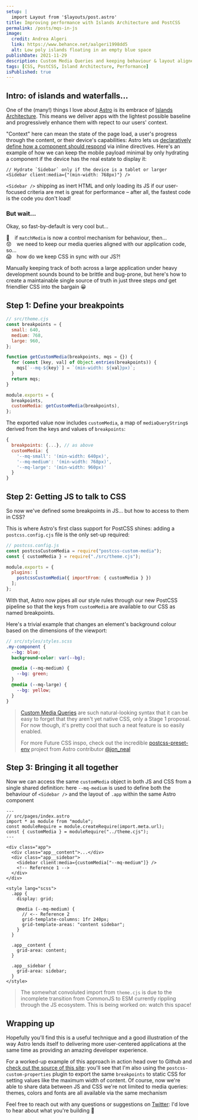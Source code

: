 ```yaml
---
setup: |
  import Layout from '$layouts/post.astro'
title: Improving performance with Islands Architecture and PostCSS
permalink: /posts/mqs-in-js
image:
  credit: Andrea Algeri
  link: https://www.behance.net/aalgeri1998dd5
  alt: Low poly islands floating in an empty blue space
publishDate: 2021-11-29
description: Custom Media Queries and keeping behaviour & layout aligned in a lazily loaded, responsive world
tags: [CSS, PostCSS, Island Architecture, Performance]
isPublished: true
---
```


## Intro: of islands and waterfalls...

One of the (many!) things I love about [Astro](https://astro.build/) is its embrace of [Islands Architecture](https://jasonformat.com/islands-architecture/). This means we deliver apps with the lightest possible baseline and progressively enhance them with repect to our users' context.

"Context" here can mean the state of the page load, a user's progress through the content, or their device's capabilities: Astro lets us [declaratively define
how a component should respond](https://docs.astro.build/core-concepts/component-hydration/#hydrate-interactive-components) via inline directives. Here's an example of how we can keep the mobile payload minimal by only hydrating a component if the device has the real estate to display it:

```astro
// Hydrate `Sidebar` only if the device is a tablet or larger
<Sidebar client:media={"(min-width: 768px)"} />
```

`<Sidebar />` shipping as inert HTML and only loading its JS if our user-focused criteria are met is great for performance – after all, the fastest code is the code you don't load!

### But wait...

Okay, so fast-by-default is very cool but...

🤔 if `matchMedia` is now a control mechanism for behaviour, then...\
😟 we need to keep our media queries aligned with our application code, so...\
😱 how do we keep CSS in sync with our JS?!

Manually keeping track of both across a large application under heavy development sounds bound to be brittle and bug-prone, but here's how to create a maintainable single source of truth in just three steps _and_ get friendlier CSS into the bargain 😀

## Step 1: Define your breakpoints

```js
// src/theme.cjs
const breakpoints = {
  small: 640,
  medium: 768,
  large: 960,
};

function getCustomMedia(breakpoints, mqs = {}) {
  for (const [key, val] of Object.entries(breakpoints)) {
    mqs[`--mq-${key}`] = `(min-width: ${val}px)`;
  }
  return mqs;
}

module.exports = {
  breakpoints,
  customMedia: getCustomMedia(breakpoints),
};
```

The exported value now includes `customMedia`, a map of `mediaQueryString`s derived from the keys and values of `breakpoints`:

```js
{
  breakpoints: {...}, // as above
  customMedia: {
    '--mq-small': '(min-width: 640px)',
    '--mq-medium': '(min-width: 768px)',
    '--mq-large': '(min-width: 960px)'
  }
}
```

## Step 2: Getting JS to talk to CSS

So now we've defined some breakpoints in JS... but how to access to them in CSS?

This is where Astro's first class support for PostCSS shines: adding a `postcss.config.cjs` file is the only set-up required:

```js
// postcss.config.js
const postcssCustomMedia = require("postcss-custom-media");
const { customMedia } = require("./src/theme.cjs");

module.exports = {
  plugins: [
    postcssCustomMedia({ importFrom: { customMedia } })
  ];
};
```

With that, Astro now pipes all our style rules through our new PostCSS pipeline so that the keys from `customMedia` are available to our CSS as named breakpoints.

Here's a trivial example that changes an element's background colour based on the dimensions of the viewport:

```scss
// src/styles/styles.scss
.my-component {
  --bg: blue;
  background-color: var(--bg);

  @media (--mq-medium) {
    --bg: green;
  }
  @media (--mq-large) {
    --bg: yellow;
  }
}
```

> [Custom Media Queries](https://drafts.csswg.org/mediaqueries-5/#at-ruledef-custom-media) are such natural-looking syntax that it can be easy to forget that they aren't yet native CSS, only a Stage 1 proposal. For now though, it's pretty cool that such a neat feature is so easily enabled.
>
> For more Future CSS inspo, check out the incredible [postcss-preset-env](https://preset-env.cssdb.org/features) project from Astro contributor [@jon_neal](https://twitter.com/jon_neal)

## Step 3: Bringing it all together

Now we can access the same `customMedia` object in both JS and CSS from a single shared definition: here `--mq-medium` is used to define both the behaviour of
`<Sidebar />` and the layout of `.app` within the same Astro component

```astro
---
// src/pages/index.astro
import * as module from "module";
const moduleRequire = module.createRequire(import.meta.url);
const { customMedia } = moduleRequire("../theme.cjs");
---

<div class="app">
  <div class="app__content">...</div>
  <div class="app__sidebar">
    <Sidebar client:media={customMedia["--mq-medium"]} />
    <!-- Reference 1 -->
  </div>
</div>

<style lang="scss">
  .app {
    display: grid;

    @media (--mq-medium) {
      // <-- Reference 2
      grid-template-columns: 1fr 240px;
      grid-template-areas: "content sidebar";
    }
  }

  .app__content {
    grid-area: content;
  }

  .app__sidebar {
    grid-area: sidebar;
  }
</style>
```

> The somewhat convoluted import from `theme.cjs` is due to the incomplete transition from CommonJS to ESM currently rippling through the JS ecosystem. This is being worked on: watch this space!

## Wrapping up

Hopefully you'll find this is a useful technique and a good illustration of the way Astro lends itself to delivering more user-centered applications at the same time as providing an amazing developer experience.

For a worked-up example of this approach in action head over to Github and [check out the source of this site](https://github.com/oliverturner/blog):
you'll see that I'm also using the `postcss-custom-properties` plugin to export the same `breakpoints` to static CSS for setting values like the maximum width of content. Of course, now we're able to share data between JS and CSS we're not limited to media queries: themes, colors and fonts are all available via the same mechanism

Feel free to reach out with any questions or suggestions on [Twitter](https://twitter.com/oliverturner): I'd love to hear about what you're building 🙌
